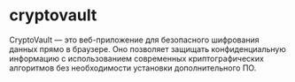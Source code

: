 # cryptovault
CryptoVault — это веб-приложение для безопасного шифрования данных прямо в браузере. Оно позволяет защищать конфиденциальную информацию с использованием современных криптографических алгоритмов без необходимости установки дополнительного ПО.
